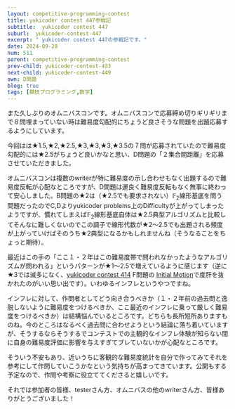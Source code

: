 ```yaml
---
layout: competitive-programming-contest
title: yukicoder contest 447参戦記
subtitle:  yukicoder contest 447
suburl:  yukicoder-contest-447
excerpt: " yukicoder contest 447の参戦記です。"
date: 2024-09-20
num: 511
parent: competitive-programming-contest
prev-child: yukicoder-contest-433
next-child: yukicoder-contest-449
own: D問題
blog: true
tags: [競技プログラミング,数学]
---
```


また久しぶりのオムニバスコンです。オムニバスコンで応募締め切りギリギリまで８問埋まっていない時は難易度勾配的にちょうど良さそうな問題を出題応募するようにしています。

今回はは★1.5,★2,★2.5,★3,★3,★3,★3.5の７問が応募されていたので難易度勾配的には★2.5がちょうど良いかなと思い、D問題の「２集合間距離」を応募させていただきました。

オムニバスコンは複数のwriterが特に難易度の示し合わせもなく出題するので難易度反転が心配なところですが、D問題は運良く難易度反転もなく無事に終わって安心しました。B問題の★2は（★2.5でも要求されない）$\mathbb{F}_2$線形基底を問う問題だったのでC,Dよりyukicoder problems上のDifficultyが上がってしまったようですが、慣れてしまえば$\mathbb{F}_2$線形基底自体は★2.5典型アルゴリズムと比較してそんなに難しくないのでこの調子で線形代数が★2～2.5でも出題される頻度が上がっていけばそのうち★2典型になるかもしれませんね（そうなることをちょっと期待）。

最近はこの手の「ここ１・２年はこの難易度帯で問われなかったようなアルゴリズムが問われる」というパターンが★1～2.5で増えているように感じます（逆に★3では滅多になく、[yukicoder contest 414](https://yukicoder.me/contests/476) F問題の [Initial Motion](https://yukicoder.me/problems/no/2604)で度肝を抜かれたのがいい思い出です）。いわゆるインフレというやつですね。

インフレに対して、作問者としてどう向き合うべきか（１・２年前の過去問と逸脱しないように難易度をつけるべきか、ここ最近のインフレに乗って厳しく難易度をつけるべきか）は結構悩んでいるところです。どちらも長所短所ありますものね。今のところはなるべく過去問に合わせようという結論に落ち着いていますが、そうするならそうするでコンテストでの主観的なインフレ体験が知らない間に自身の難易度評価に影響を与えすぎてブレていないかが心配なところです。

そういう不安もあり、近いうちに客観的な難易度統計を自分で作ってみてそれを参考にして作問していこうかなという気持ちが高まってきています。公開もする予定なので、作問や考察に役立ててくださると嬉しいです。

それでは参加者の皆様、testerさん方、オムニバスの他のwriterさん方、皆様ありがとうございました！
